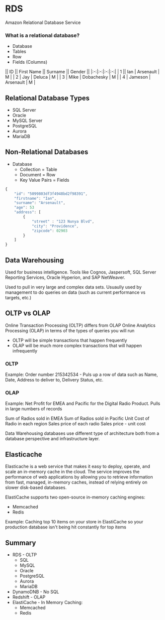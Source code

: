 # RDS

Amazon Relational Database Service

### What is a relational database?
- Database
- Tables
- Row
- Fields (Columns)

|| ID || First Name || Surname || Gender ||
|:-:|:-:|:-:|:-:|
| 1 || Ian | Arsenault | M |
| 2 | Jay | Deluca | M |
| 3 | Mike | Dobachesky | M |
| 4 | Jameson | Arsenault | M |

## Relational Database Types
- SQL Server
- Oracle
- MySQL Server
- PostgreSQL
- Aurora
- MariaDB

## Non-Relational Databases
- Database
    - Collection       = Table
    - Document         = Row
    - Key Value Pairs  = Fields

```js
{
    "id": "5099803df3f4948bd2f98391",
    "firstname": "Ian",
    "surname": "Arsenault",
    "age": 53
    "address": [
        {
            "street" : "123 Nunya Blvd",
            "city": "Providence",
            "zipcode": 02903
        }
    ]
}
```

## Data Warehousing
Used for business intelligence. Tools like Cognos, Jaspersoft, SQL Server Reporting Services, Oracle Hyperion, and SAP NetWeaver.

Used to pull in very large and complex data sets. Usuaully used by management to do queries on data (such as current performance vs targets, etc.)

## OLTP vs OLAP
Online Transaction Processing (OLTP) differs from OLAP Online Analytics Processing (OLAP) in terms of the types of queries you will run

- OLTP will be simple transactions that happen frequently
- OLAP will be much more complex transactions that will happen infrequently

### OLTP
Example: 
    Order number 215342534
    - Puls up a row of data such as Name, Date, Address to deliver to, Delivery Status, etc.
    
### OLAP
Example:
Net Profit for EMEA and Pacific for the Digital Radio Product.
Pulls in large numbers of records

Sum of Radios sold in EMEA
Sum of Radios sold in Pacific
Unit Cost of Radio in each region
Sales price of each radio
Sales price - unit cost

Data Warehousing databases use different type of architecture both from a database perspective and infrastructure layer.


## Elasticache
Elasticache is a web service that makes it easy to deploy, operate, and scale an in-memory cache in the cloud. The service improves the performance of web applications by allowing you to retrieve information from fast, managed, in-memory caches, instead of relying entirely on slower disk-based databases.

ElastiCache supports two open-source in-memory caching engines:
- Memcached
- Redis

Example: Caching top 10 items on your store in ElastiCache so your production database isn't being hit constantly for top items

## Summary
- RDS - OLTP
    - SQL
    - MySQL
    - Oracle
    - PostgreSQL
    - Aurora
    - MariaDB
- DynamoDNB - No SQL
- Redshift - OLAP
- ElastiCache - In Memory Caching:
    - Memcached
    - Redis
    
    